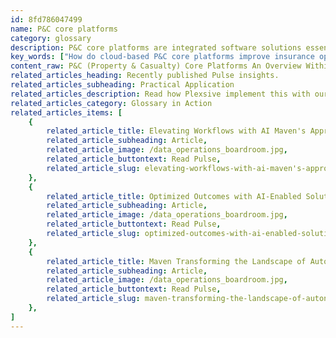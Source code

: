 ```yaml
---
id: 8fd786047499
name: P&C core platforms
category: glossary
description: P&C core platforms are integrated software solutions essential for streamlining property and casualty insurance operations, enhancing customer insights, increasing agility, and driving digital transformation through the consolidation of underwriting, policy issuance, billing, and claims management.
key_words: ["How do cloud-based P&C core platforms improve insurance operations?", "What are the benefits of integrating AI with P&C insurance platforms?", "What is the importance of P&C core platforms in digital transformation?", "How do P&C core platforms enhance customer insights in insurance?", "How does a P&C core platform increase business agility in insurance?", "What are the cost savings of using a unified P&C insurance platform?", "How do P&C core platforms streamline insurance policy issuance and management?", "What role do P&C core platforms play in claims management efficiency?", "How can real-time data analytics be leveraged in P&C core platforms?", "What are the advantages of cloud-based vs on-premise P&C core platforms?"]
content_raw: P&C (Property & Casualty) Core Platforms An Overview Within the realm of property and casualty insurance operations, P&C core platforms play a pivotal role. They consolidate critical IT systems supporting essential functions like underwriting, policy issuance, quotations, billing and collections, and claims management into a single, efficient integrated unit. Implemented as a suite of software applications from the same vendor, P&C core platforms span the entire insurance life cycle. Previously prevalent on-premise platforms are now rapidly giving way to cloud-based systems, mirroring the broader trend towards digital transformation. A robust P&C core platform offers benefits beyond simple operational consolidation, including cost-effectiveness, simplicity, improved customer insights, increased business agility, and streamlined steps toward digitalization. P&C platforms stand out as a cost-effective solution by reducing the financial and administrative burdens of managing multiple disparate systems. With maintenance and software updates simplified compared to juggling systems from different vendors, these platforms embody simplicity. This process becomes even easier with cloud-based platforms, which enable faster, more affordable updates with less human resources. Additionally, P&C platforms facilitate a 360-degree view of the customer, enhancing the ability to leverage real-time data analytics for better decision making. The unified interface provides a comprehensive view of a customer's product usage, enabling more accurate predictions of customer behaviour and identifying avenues for cross-sales and upselling. P&C platforms also significantly increase business agility. Deeper customer insights allow insurers to spot market and industry trends earlier, enabling prompt response. The modern P&C core platform is also an instrument of digital transformation. It makes the implementation of cutting-edge technologies like automation and artificial intelligence more accessible, echoing Maven Technologies' mission to "unlock productivity with solutions for the modern world''. So with a P&C core platform, you're not just purchasing a system, but you're investing in a more agile, insightful, and technologically advanced future for your business.
related_articles_heading: Recently published Pulse insights.
related_articles_subheading: Practical Application
related_articles_description: Read how Plexsive implement this with our clients.
related_articles_category: Glossary in Action
related_articles_items: [
	{
		related_article_title: Elevating Workflows with AI Maven's Approach,
		related_article_subheading: Article,
		related_article_image: /data_operations_boardroom.jpg,
		related_article_buttontext: Read Pulse,
		related_article_slug: elevating-workflows-with-ai-maven's-approach
	},
	{
		related_article_title: Optimized Outcomes with AI-Enabled Solutions,
		related_article_subheading: Article,
		related_article_image: /data_operations_boardroom.jpg,
		related_article_buttontext: Read Pulse,
		related_article_slug: optimized-outcomes-with-ai-enabled-solutions
	},
	{
		related_article_title: Maven Transforming the Landscape of Autonomous Vehicles,
		related_article_subheading: Article,
		related_article_image: /data_operations_boardroom.jpg,
		related_article_buttontext: Read Pulse,
		related_article_slug: maven-transforming-the-landscape-of-autonomous-vehicles
	},
]
---
```


